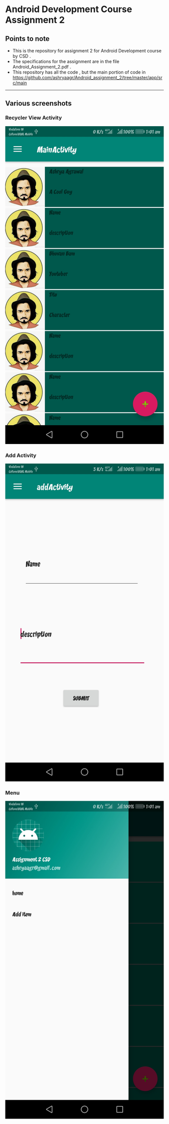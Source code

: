 # Android Development Course Assignment 2

## Points to note

- This is the repository for assignment 2 for Android Development course by CSD .
- The specifications for the assignment are in the file Android_Assignment_2.pdf .
- This repository has all the code , but the main portion of code in <https://github.com/ashryaagr/Android_assignment_2/tree/master/app/src/main>

-----------

## Various screenshots

### Recycler View Activity

![Recycler View Activity](images/recycler_view.jpg )

### Add Activity

![Add Activity](/images/add.jpg )

### Menu

![Menu](images/menu.jpg )

